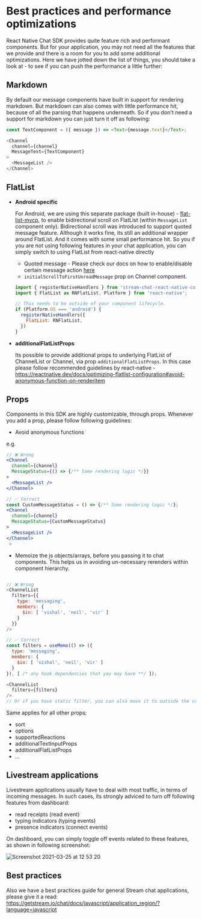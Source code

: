 # Best practices and performance optimizations

React Native Chat SDK provides quite feature rich and performant components. But for your application, you may not need all the features that we provide and there is a room for you to add some additional optimizations. Here we have jotted down the list of things, you should take a look at - to see if you can push the performance a little further:

## Markdown

By default our message components have built in support for rendering markdown. But markdown can also comes with little performance hit, because of all the parsing that happens underneath. So if you don't need a support for markdown you can just turn it off as following:

```js
const TextComponent = ({ message }) => <Text>{message.text}</Text>;

<Channel
  channel={channel}
  MessageText={TextComponent}
>
  <MessageList />
</Channel>
```

## FlatList

- **Android specific**

  For Android, we are using this separate package (built in-house) - [flat-list-mvcp](https://github.com/GetStream/flat-list-mvcp#maintainvisiblecontentposition-prop-support-for-android-react-native), to enable bidirectional scroll on FlatList (within `MessageList` component only). Bidirectional scroll was introduced to support quoted message feature.
  Although it works fine, its still an additional wrapper around FlatList. And it comes with some small performance hit. So you if you are not using following features in your chat application, you can simply switch to using FlatList from react-native directly

  - Quoted message - Please check our docs on how to enable/disable certain message action [here](https://github.com/GetStream/stream-chat-react-native/wiki/Cookbook-v3.0#how-to-customize-message-actions)
  - `initialScrollToFirstUnreadMessage` prop on Channel component.

  ```js
  import { registerNativeHandlers } from 'stream-chat-react-native-core';
  import { FlatList as RNFlatList, Platform } from 'react-native';

  // This needs to be outside of your component lifecycle.
  if (Platform.OS === 'android') {
    registerNativeHandlers({
      FlatList: RNFlatList,
    })
  }
  ```

- **additionalFlatListProps**

  Its possible to provide additional props to underlying FlatList of ChannelList or Channel, via prop `additionalFlatListProps`. In this case please follow recommended guidelines by react-native - https://reactnative.dev/docs/optimizing-flatlist-configuration#avoid-anonymous-function-on-renderitem


## Props

Components in this SDK are highly customizable, through props. Whenever you add a prop, please follow following guidelines:

- Avoid anonymous functions

e.g.

```jsx
// ❌ Wrong
<Channel
  channel={channel}
  MessageStatus={() => {/** Some rendering logic */}}
>
  <MessageList />
</Channel>

// ✅ Correct
const CustomMessageStatus = () => {/** Some rendering logic */};
<Channel
  channel={channel}
  MessageStatus={CustomMessageStatus}
>
  <MessageList />
</Channel>
 >
```

- Memoize the js objects/arrays, before you passing it to chat components. This helps us in avoiding un-necessary rerenders within component hierarchy.

```js

// ❌ Wrong
<ChannelList
  filters={{
    type: 'messaging',
    members: {
      $in: [ 'vishal', 'neil', 'vir' ]
    }
  }}
/>

// ✅ Correct
const filters = useMemo(() => ({
  type: 'messaging',
  members: {
    $in: [ 'vishal', 'neil', 'vir' ]
  }
}), [ /* any hook dependencies that you may have **/ ]);

<ChannelList
  filters={filters}
/>
// Or if you have static filter, you can also move it to outside the component, to make sure reference doesn't change on subsequent re-renders.

```

Same applies for all other props:

- sort
- options
- supportedReactions
- additionalTextInputProps
- additionalFlatListProps
- ...

## Livestream applications

Livestream applications usually have to deal with most traffic, in terms of incoming messages. In such cases, its strongly adviced to turn off following features from dashboard:

- read receipts (read event)
- typing indicators (typing events)
- presence indicators (connect events)

On dashboard, you can simply toggle off events related to these features, as shown in following screenshot:

![Screenshot 2021-03-25 at 12 53 20](https://user-images.githubusercontent.com/11586388/112468911-1e0a3500-8d69-11eb-9b09-4d336a13c363.png)

## Best practices

Also we have a best practices guide for general Stream chat applications, please give it a read:
https://getstream.io/chat/docs/javascript/application_region/?language=javascript

